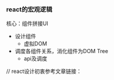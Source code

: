 ### react的宏观逻辑
核心：组件拼接UI 
- 设计组件
    - 虚拟DOM
- 调度各组件关系，消化组件为DOM Tree
    - api及调度


// react设计初衷参考文章链接：
